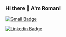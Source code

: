 ### Hi there 👋 A'm Roman!
[![Gmail Badge](https://img.shields.io/badge/-stepik10@gmail.com-c14438?style=flat&logo=Gmail&logoColor=white&link=mailto:stepik10@gmail.com)](mailto:stepik10@gmail.com) 

[![Linkedin Badge](https://img.shields.io/badge/-AndriyKikot-0072b1?style=flat&logo=Linkedin&logoColor=white&link=https://www.linkedin.com/in/roman-stepanyan/)](https://www.linkedin.com/in/roman-stepanyan/)

<!--
**RomanStepanyan/RomanStepanyan** is a ✨ _special_ ✨ repository because its `README.md` (this file) appears on your GitHub profile.

Here are some ideas to get you started:

- 🔭 I’m currently working on ...
- 🌱 I’m currently learning ...
- 👯 I’m looking to collaborate on ...
- 🤔 I’m looking for help with ...
- 💬 Ask me about ...
- 📫 How to reach me: ...
- 😄 Pronouns: ...
- ⚡ Fun fact: ...
-->
